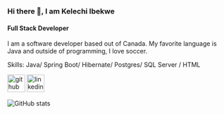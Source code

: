 ### Hi there 👋, I am Kelechi Ibekwe
#### Full Stack Developer
I am a software developer based out of Canada. My favorite language is Java and outside of programming, I love soccer. 

Skills: Java/ Spring Boot/ Hibernate/ Postgres/ SQL Server / HTML 


[<img src='https://cdn.jsdelivr.net/npm/simple-icons@3.0.1/icons/github.svg' alt='github' height='40'>](https://github.com/Kelechiibekwe)  [<img src='https://cdn.jsdelivr.net/npm/simple-icons@3.0.1/icons/linkedin.svg' alt='linkedin' height='40'>](https://www.linkedin.com/in/https://www.linkedin.com/in/kelechi-ibekwe//) 

![GitHub stats](https://github-readme-stats.vercel.app/api?username=Kelechiibekwe&show_icons=true) 


